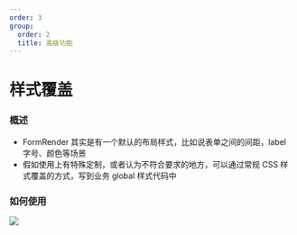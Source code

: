```yaml
---
order: 3
group:
  order: 2
  title: 高级功能
---
```


# 样式覆盖

### 概述

- FormRender 其实是有一个默认的布局样式，比如说表单之间的间距，label 字号、颜色等场景
- 假如使用上有特殊定制，或者认为不符合要求的地方，可以通过常规 CSS 样式覆盖的方式，写到业务 global 样式代码中

### 如何使用

![](https://img.alicdn.com/tfs/TB1NEHdKpzqK1RjSZFoXXbfcXXa-2782-1488.png)
